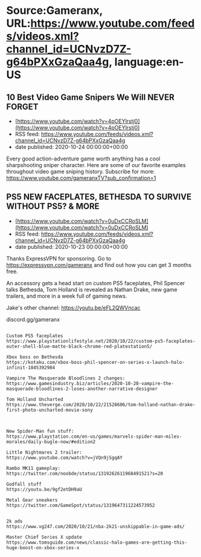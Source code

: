 # Source:Gameranx, URL:https://www.youtube.com/feeds/videos.xml?channel_id=UCNvzD7Z-g64bPXxGzaQaa4g, language:en-US

## 10 Best Video Game Snipers We Will NEVER FORGET
 - [https://www.youtube.com/watch?v=4pOEYlrstj0](https://www.youtube.com/watch?v=4pOEYlrstj0)
 - RSS feed: https://www.youtube.com/feeds/videos.xml?channel_id=UCNvzD7Z-g64bPXxGzaQaa4g
 - date published: 2020-10-24 00:00:00+00:00

Every good action-adventure game worth anything has a cool sharpshooting sniper character. Here are some of our favorite examples throughout video game sniping history.
Subscribe for more: https://www.youtube.com/gameranxTV?sub_confirmation=1

## PS5 NEW FACEPLATES, BETHESDA TO SURVIVE WITHOUT PS5? & MORE
 - [https://www.youtube.com/watch?v=0uDxCCRoSLM](https://www.youtube.com/watch?v=0uDxCCRoSLM)
 - RSS feed: https://www.youtube.com/feeds/videos.xml?channel_id=UCNvzD7Z-g64bPXxGzaQaa4g
 - date published: 2020-10-23 00:00:00+00:00

Thanks ExpressVPN for sponsoring. Go to https://expressvpn.com/gameranx and find out how you can get 3 months free.

An accessory gets a head start on custom PS5 faceplates, Phil Spencer talks Bethesda, Tom Holland is revealed as Nathan Drake, new game trailers, and more in a week full of gaming news.

Jake's other channel: https://youtu.be/eFL2QWVncac

discord.gg/gameranx                                                



 ~~~~STORIES~~~~

Custom PS5 faceplates
https://www.playstationlifestyle.net/2020/10/22/custom-ps5-faceplates-outer-shell-blue-matte-black-chrome-red-platestation5/

Xbox boss on Bethesda
https://kotaku.com/xbox-boss-phil-spencer-on-series-x-launch-halo-infinit-1845392984

Vampire The Masquerade Bloodlines 2 changes:
https://www.gamesindustry.biz/articles/2020-10-20-vampire-the-masquerade-bloodlines-2-loses-another-narrative-designer

Tom Holland Uncharted
https://www.theverge.com/2020/10/22/21528606/tom-holland-nathan-drake-first-photo-uncharted-movie-sony



New Spider-Man fun stuff:
https://www.playstation.com/en-us/games/marvels-spider-man-miles-morales/daily-bugle-now/#edition2

Little Nightmares 2 trailer:
https://www.youtube.com/watch?v=jVQn9jSgqAY

Rambo MK11 gameplay: 
https://twitter.com/noobde/status/1319262611968491521?s=20

Godfall stuff
https://youtu.be/9gf2etDH9aU

Metal Gear sneakers
https://twitter.com/GameSpot/status/1319647311224573952


2k ads
https://www.vg247.com/2020/10/21/nba-2k21-unskippable-in-game-ads/

Master Chief Series X update
https://www.tomsguide.com/news/classic-halo-games-are-getting-this-huge-boost-on-xbox-series-x


